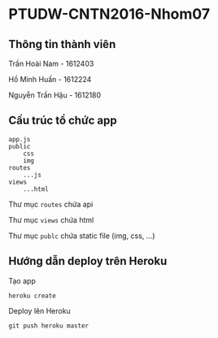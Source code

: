 # PTUDW-CNTN2016-Nhom07

## Thông tin thành viên

Trần Hoài Nam - 1612403

Hồ Minh Huấn - 1612224

Nguyễn Trần Hậu - 1612180

## Cấu trúc tổ chức app

```
app.js
public
    css
    img
routes
    ...js
views
    ...html
```

Thư mục ```routes``` chứa api

Thư mục ```views``` chứa html

Thư mục ```publc``` chứa static file (img, css, ...)


## Hướng dẫn deploy trên Heroku

Tạo app
```
heroku create
```

Deploy lên Heroku
```
git push heroku master
```